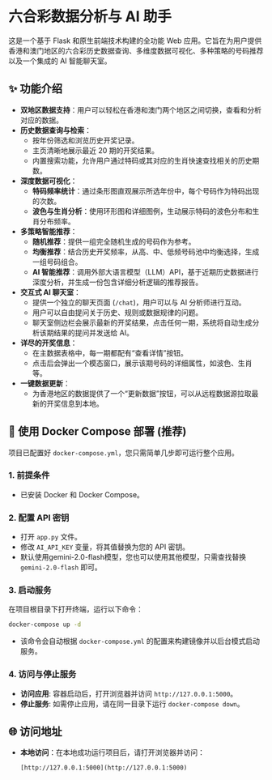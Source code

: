 # 六合彩数据分析与 AI 助手

这是一个基于 Flask 和原生前端技术构建的全功能 Web 应用。它旨在为用户提供香港和澳门地区的六合彩历史数据查询、多维度数据可视化、多种策略的号码推荐以及一个集成的 AI 智能聊天室。

## ✨ 功能介绍

* **双地区数据支持**：用户可以轻松在香港和澳门两个地区之间切换，查看和分析对应的数据。
* **历史数据查询与检索**：
    * 按年份筛选和浏览历史开奖记录。
    * 主页清晰地展示最近 20 期的开奖结果。
    * 内置搜索功能，允许用户通过特码或其对应的生肖快速查找相关的历史期数。
* **深度数据可视化**：
    * **特码频率统计**：通过条形图直观展示所选年份中，每个号码作为特码出现的次数。
    * **波色与生肖分析**：使用环形图和详细图例，生动展示特码的波色分布和生肖分布频率。
* **多策略智能推荐**：
    * **随机推荐**：提供一组完全随机生成的号码作为参考。
    * **均衡推荐**：结合历史开奖频率，从高、中、低频号码池中均衡选择，生成一组号码组合。
    * **AI 智能推荐**：调用外部大语言模型（LLM）API，基于近期历史数据进行深度分析，并生成一份包含详细分析逻辑的推荐报告。
* **交互式 AI 聊天室**：
    * 提供一个独立的聊天页面 (`/chat`)，用户可以与 AI 分析师进行互动。
    * 用户可以自由提问关于历史、规则或数据规律的问题。
    * 聊天室侧边栏会展示最新的开奖结果，点击任何一期，系统将自动生成分析该期结果的提问并发送给 AI。
* **详尽的开奖信息**：
    * 在主数据表格中，每一期都配有“查看详情”按钮。
    * 点击后会弹出一个模态窗口，展示该期号码的详细属性，如波色、生肖等。
* **一键数据更新**：
    * 为香港地区的数据提供了一个“更新数据”按钮，可以从远程数据源拉取最新的开奖信息到本地。

## 🐳 使用 Docker Compose 部署 (推荐)

项目已配置好 `docker-compose.yml`，您只需简单几步即可运行整个应用。

### 1. 前提条件
* 已安装 Docker 和 Docker Compose。

### 2. 配置 API 密钥
* 打开 `app.py` 文件。
* 修改 `AI_API_KEY` 变量，将其值替换为您的 API 密钥。
* 默认使用gemini-2.0-flash模型，您也可以使用其他模型，只需查找替换 `gemini-2.0-flash` 即可。

### 3. 启动服务
在项目根目录下打开终端，运行以下命令：
```bash
docker-compose up -d
```
* 该命令会自动根据 `docker-compose.yml` 的配置来构建镜像并以后台模式启动服务。

### 4. 访问与停止服务
* **访问应用**: 容器启动后，打开浏览器并访问 `http://127.0.0.1:5000`。
* **停止服务**: 如需停止应用，请在同一目录下运行 `docker-compose down`。

## 🌐 访问地址

* **本地访问**：在本地成功运行项目后，请打开浏览器并访问：
    ```
    [http://127.0.0.1:5000](http://127.0.0.1:5000)
    ```